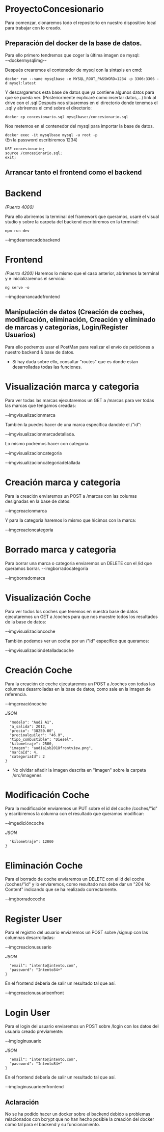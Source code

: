 # ProyectoConcesionario
Para comenzar, clonaremos todo el repositorio en nuestro dispositivo local para trabajar con lo creado.

 ## Preparación del docker de la base de datos.
 
 Para ello primero tendremos que coger la última imagen de mysql:  
 --dockermysqlimg--
 
Después crearemos el contenedor de mysql con la sintaxis en cmd:  

  `docker run --name mysqlbase -e MYSQL_ROOT_PASSWORD=1234 -p 3306:3306 -d mysql:latest`

Y descargaremos esta base de datos que ya contiene algunos datos para que se pueda ver. (Posteriormente explicaré como insertar datos,...)
link al drive con el .sql
Después nos situaremos en el directorio donde tenemos el .sql y abriremos el cmd sobre el directorio:    
 
  `docker cp concesionario.sql mysqlbase:/concesionario.sql`  
  
Nos metemos en el contenedor del mysql para importar la base de datos.    

 `docker exec -it mysqlbase mysql -u root -p`   
 (En la password escribiremos 1234)  

 ```CREATE DATABASE concesionario;
 USE concesionario;
 source /concesionario.sql;
 exit;
```

## Arrancar tanto el frontend como el backend


# Backend
_(Puerto 4000)_

Para ello abriremos la terminal del framework que queramos, usaré el visual studio y sobre la carpeta del backend escribiremos en la terminal:  

`npm run dev`
  
--imgdearrancadobackend


# Frontend
_(Puerto 4200)_
Haremos lo mismo que el caso anterior, abriremos la terminal y e inicializaremos el servicio:  

`ng serve -o`
  
--imgdearrancadofrontend


## Manipulación de datos (Creación de coches, modificación, eliminación, Creación y eliminado de marcas y categorias, Login/Register Usuarios)

Para ello podremos usar el PostMan para realizar el envío de peticiones a nuestro backend & base de datos.
* Si hay duda sobre ello, consultar "routes" que es donde estan desarrolladas todas las funciones.

# Visualización marca y categoria

Para ver todas las marcas ejecutaremos un GET a /marcas para ver todas las marcas que tengamos creadas:

--imgvisualizacionmarca

También la puedes hacer de una marca específica dandole el /"id":

--imgvisualizacionmarcadetallada.

Lo mismo podremos hacer con categoria.

--imgvisualizacioncategoria

--imgvisualizacioncategoriadetallada

# Creación marca y categoria
Para la creación enviaremos un POST a /marcas con las columas designadas en la base de datos:

--imgcreacionmarca

Y para la categoría haremos lo mismo que hicimos con la marca:

--imgcreacioncategoria

# Borrado marca y categoria

Para borrar una marca o categoria enviaremos un DELETE con el /id que queramos borrar.
--imgborradocategoria

--imgborradomarca


# Visualización Coche
Para ver todos los coches que tenemos en nuestra base de datos ejecutaremos un GET a /coches para que nos muestre todos los resultados de la base de datos:

--imgvisualizacioncoche

También podemos ver un coche por un /"id" específico que queramos:

--imgvisualizacióndetalladacoche

# Creación Coche
Para la creación de coche ejecutaremos un POST a /coches con todas las columnas desarrolladas en la base de datos, como sale en la imagen de referencia.  

--imgcreacióncoche  

_JSON_
``` {
  "modelo": "Audi A1",
  "a_salida": 2012,
  "precio": "38250.00",
  "precioalquiler": "46.0",
  "tipo_combustible": "Diesel",
  "kilometraje": 2500,
  "imagen": "audia1sb2018frontview.png",
  "marcaId": 4,
  "categoriaId": 2
}
 ```
 
* No olvidar añadir la imagen descrita en "imagen" sobre la carpeta /src/imagenes


# Modificación Coche
Para la modificación enviaremos un PUT sobre el id del coche /coches/"id" y escribiremos la columna con el resultado que queramos modificar:  

--imgedicióncoche  

_JSON_
``` {
  "kilometraje": 12000
}
```  


# Eliminación Coche
Para el borrado de coche enviaremos un DELETE con el id del coche /coches/"id" y lo enviaremos, como resultado nos debe dar un "204 No Content" indicando que se ha realizado correctamente.  

--imgborradocoche  


# Register User
Para el registro del usuario enviaremos un POST sobre /signup con las columnas desarrolladas:  

--imgcreacionususario  

_JSON_
``` {
  "email": "intento@intento.com",
  "password": "Intento84+"
}
```

En el frontend deberia de salir un resultado tal que así.  

--imgcreacionusuarioenfront


# Login User 
Para el login del usuario enviaremos un POST sobre /login con los datos del usuario creado previamente:  

--imgloginusuario

_JSON_
```{
  "email": "intento@intento.com",
  "password": "Intento84+"
}
```

En el frontend debería de salir un resultado tal que así.  

--imgloginusuarioenfrontend


## Aclaración

No se ha podido hacer un docker sobre el backend debido a problemas relacionados con bcrypt que no han hecho posible la creación del docker como tal para el backend y su funcionamiento.
